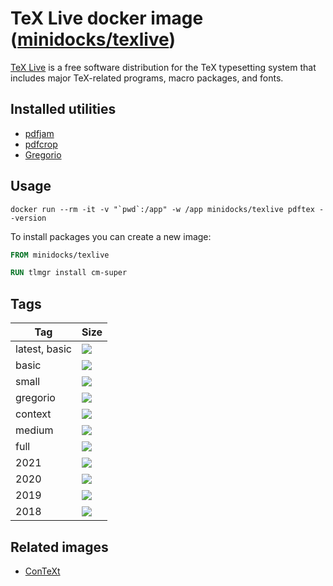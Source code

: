 TeX Live docker image ([minidocks/texlive](https://hub.docker.com/r/minidocks/texlive))
=======================================================================================

[TeX Live](https://www.tug.org/texlive/) is a free software distribution for the
TeX typesetting system that includes major TeX-related programs, macro packages,
and fonts.

Installed utilities
-------------------

-   [pdfjam](http://go.warwick.ac.uk/pdfjam)
-   [pdfcrop](http://pdfcrop.sourceforge.net/)
-   [Gregorio](http://gregorio-project.github.io/)

Usage
-----

```shell
docker run --rm -it -v "`pwd`:/app" -w /app minidocks/texlive pdftex --version
```

To install packages you can create a new image:

```dockerfile
FROM minidocks/texlive

RUN tlmgr install cm-super
```

Tags
----

| Tag           | Size                                                                            |
|---------------|---------------------------------------------------------------------------------|
| latest, basic | ![](https://images.microbadger.com/badges/image/minidocks/texlive.svg)          |
| basic         | ![](https://images.microbadger.com/badges/image/minidocks/texlive:basic.svg)    |
| small         | ![](https://images.microbadger.com/badges/image/minidocks/texlive:small.svg)    |
| gregorio      | ![](https://images.microbadger.com/badges/image/minidocks/texlive:gregorio.svg) |
| context       | ![](https://images.microbadger.com/badges/image/minidocks/texlive:context.svg)  |
| medium        | ![](https://images.microbadger.com/badges/image/minidocks/texlive:medium.svg)   |
| full          | ![](https://images.microbadger.com/badges/image/minidocks/texlive:full.svg)     |
| 2021          | ![](https://images.microbadger.com/badges/image/minidocks/texlive:2021.svg)     |
| 2020          | ![](https://images.microbadger.com/badges/image/minidocks/texlive:2020.svg)     |
| 2019          | ![](https://images.microbadger.com/badges/image/minidocks/texlive:2019.svg)     |
| 2018          | ![](https://images.microbadger.com/badges/image/minidocks/texlive:2018.svg)     |

Related images
--------------

-   [ConTeXt](https://github.com/minidocks/context)
